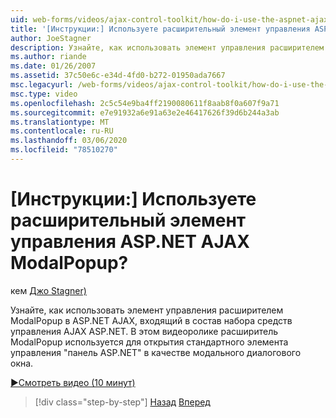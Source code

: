 ```yaml
---
uid: web-forms/videos/ajax-control-toolkit/how-do-i-use-the-aspnet-ajax-modalpopup-extender-control
title: '[Инструкции:] Используете расширительный элемент управления ASP.NET AJAX ModalPopup? | Документы Майкрософт'
author: JoeStagner
description: Узнайте, как использовать элемент управления расширителем ModalPopup в ASP.NET AJAX, входящий в состав набора средств управления AJAX ASP.NET. В этом видеоролике используется расширитель ModalPopup...
ms.author: riande
ms.date: 01/26/2007
ms.assetid: 37c50e6c-e34d-4fd0-b272-01950ada7667
msc.legacyurl: /web-forms/videos/ajax-control-toolkit/how-do-i-use-the-aspnet-ajax-modalpopup-extender-control
msc.type: video
ms.openlocfilehash: 2c5c54e9ba4ff2190080611f8aab8f0a607f9a71
ms.sourcegitcommit: e7e91932a6e91a63e2e46417626f39d6b244a3ab
ms.translationtype: MT
ms.contentlocale: ru-RU
ms.lasthandoff: 03/06/2020
ms.locfileid: "78510270"
---
```

# <a name="how-do-i-use-the-aspnet-ajax-modalpopup-extender-control"></a>[Инструкции:] Используете расширительный элемент управления ASP.NET AJAX ModalPopup?

кем [Джо Stagner)](https://github.com/JoeStagner)

Узнайте, как использовать элемент управления расширителем ModalPopup в ASP.NET AJAX, входящий в состав набора средств управления AJAX ASP.NET. В этом видеоролике расширитель ModalPopup используется для открытия стандартного элемента управления "панель ASP.NET" в качестве модального диалогового окна.

[&#9654;Смотреть видео (10 минут)](https://channel9.msdn.com/Blogs/ASP-NET-Site-Videos/how-do-i-use-the-aspnet-ajax-modalpopup-extender-control)

> [!div class="step-by-step"]
> [Назад](how-do-i-use-the-aspnet-ajax-popup-control-extender.md)
> [Вперед](how-do-i-use-the-aspnet-ajax-alwaysvisible-control-extender.md)
